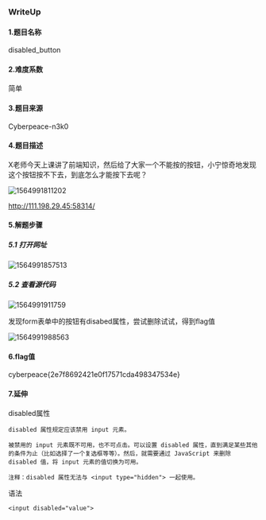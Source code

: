 ### WriteUp

#### 1.题目名称

disabled_button

#### 2.难度系数

简单

#### 3.题目来源

 Cyberpeace-n3k0

#### 4.题目描述

X老师今天上课讲了前端知识，然后给了大家一个不能按的按钮，小宁惊奇地发现这个按钮按不下去，到底怎么才能按下去呢？

![1564991811202](C:\Users\Administrator\Desktop\06-20190805-disabled_button\WriteUp\images\1564991811202.png)

http://111.198.29.45:58314/

#### 5.解题步骤

##### 	5.1 打开网址

![1564991857513](C:\Users\Administrator\Desktop\06-20190805-disabled_button\WriteUp\images\1564991857513.png)

##### 		5.2 查看源代码

![1564991911759](C:\Users\Administrator\Desktop\06-20190805-disabled_button\WriteUp\images\1564991911759.png)

发现form表单中的按钮有disabed属性，尝试删除试试，得到flag值

![1564991988563](C:\Users\Administrator\Desktop\06-20190805-disabled_button\WriteUp\images\1564991988563.png)

#### 6.flag值

cyberpeace{2e7f8692421e0f17571cda498347534e}

#### 7.延伸

disabled属性

```
disabled 属性规定应该禁用 input 元素。

被禁用的 input 元素既不可用，也不可点击。可以设置 disabled 属性，直到满足某些其他的条件为止（比如选择了一个复选框等等）。然后，就需要通过 JavaScript 来删除 disabled 值，将 input 元素的值切换为可用。

注释：disabled 属性无法与 <input type="hidden"> 一起使用。
```

语法

```
<input disabled="value">
```

